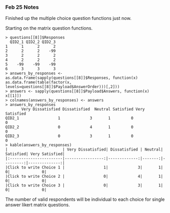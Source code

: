 ### Feb 25 Notes

Finished up the multiple choice question functions just now.

Starting on the matrix question functions.

    > questions[[8]]$Responses
      QID2_1 QID2_2 QID2_3
    1      1      2      2
    2      2      2    -99
    3      2      2      2
    4      2      2      2
    5    -99    -99    -99
    6      3      3      3
    > answers_by_responses <- as.data.frame(sapply(questions[[8]]$Responses, function(x) as.data.frame(table(factor(x, levels=questions[[8]]$Payload$AnswerOrder)))[,2]))
    > answers <- sapply(questions[[8]]$Payload$Answers, function(x) x[[1]])
    > colnames(answers_by_responses) <- answers
    > answers_by_responses
           Very Dissatisfied Dissatisfied  Neutral Satisfied Very Satisfied
    QID2_1                 1             3       1         0              0
    QID2_2                 0             4       1         0              0
    QID2_3                 0             3       1         0              0
    > kable(answers_by_responses)
    |                        | Very Dissatisfied| Dissatisfied | Neutral| Satisfied| Very Satisfied|
    |:-----------------------|-----------------:|-------------:|-------:|---------:|--------------:|
    |Click to write Choice 1 |                 1|             3|       1|         0|              0|
    |Click to write Choice 2 |                 0|             4|       1|         0|              0|
    |Click to write Choice 3 |                 0|             3|       1|         0|              0|

The number of valid respondents will be individual to each choice for
single answer likert matrix questions.
